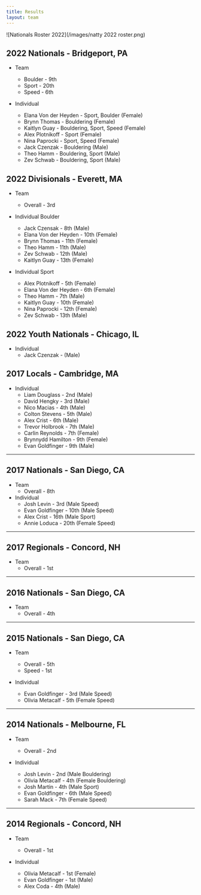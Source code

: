 ```yaml
---
title: Results
layout: team
---
```

![Nationals Roster 2022](/images/natty 2022 roster.png)

## 2022 Nationals - Bridgeport, PA
* Team
  * Boulder - 9th
  * Sport - 20th
  * Speed - 6th

* Individual
  * Elana Von der Heyden - Sport, Boulder (Female)
  * Brynn Thomas - Bouldering (Female)
  * Kaitlyn Guay - Bouldering, Sport, Speed (Female)
  * Alex Plotnikoff - Sport (Female)
  * Nina Paprocki - Sport, Speed (Female)
  * Jack Czenzak - Bouldering (Male)
  * Theo Hamm - Bouldering, Sport (Male)
  * Zev Schwab - Bouldering, Sport (Male)

## 2022 Divisionals - Everett, MA
* Team
  * Overall - 3rd

* Individual Boulder
  * Jack Czensak - 8th (Male)
  * Elana Von der Heyden - 10th (Female)
  * Brynn Thomas - 11th (Female)
  * Theo Hamm - 11th (Male)
  * Zev Schwab - 12th (Male)
  * Kaitlyn Guay - 13th (Female)
 

* Individual Sport
  * Alex Plotnikoff - 5th (Female)
  * Elana Von der Heyden - 6th (Female)
  * Theo Hamm - 7th (Male)
  * Kaitlyn Guay - 10th (Female)
  * Nina Paprocki - 12th (Female)
  * Zev Schwab - 13th (Male)

## 2022 Youth Nationals - Chicago, IL

* Individual
  * Jack Czenzak - (Male)

## 2017 Locals - Cambridge, MA

* Individual
  * Liam Douglass - 2nd (Male)
  * David Hengky - 3rd (Male)
  * Nico Macias - 4th (Male)
  * Colton Stevens - 5th (Male)
  * Alex Crist - 6th (Male)
  * Trevor Holbrook - 7th (Male)
  * Carlin Reynolds - 7th (Female)
  * Brynnydd Hamilton - 9th (Female)
  * Evan Goldfinger - 9th (Male)

---

## 2017 Nationals - San Diego, CA

* Team
  * Overall - 8th
* Individual
  * Josh Levin - 3rd (Male Speed)
  * Evan Goldfinger - 10th (Male Speed)
  * Alex Crist - 16th (Male Sport)
  * Annie Loduca - 20th (Female Speed)

---

## 2017 Regionals - Concord, NH

* Team
  * Overall - 1st

---

## 2016 Nationals - San Diego, CA

* Team
  * Overall - 4th

---

## 2015 Nationals - San Diego, CA

* Team
  * Overall - 5th
  * Speed - 1st

* Individual
  * Evan Goldfinger - 3rd (Male Speed)
  * Olivia Metacalf - 5th (Female Speed)

---

## 2014 Nationals - Melbourne, FL

* Team
  * Overall - 2nd

* Individual
  * Josh Levin - 2nd (Male Bouldering)
  * Olivia Metacalf - 4th (Female Bouldering)
  * Josh Martin - 4th (Male Sport)
  * Evan Goldfinger - 6th (Male Speed)
  * Sarah Mack - 7th (Female Speed)

---

## 2014 Regionals - Concord, NH

* Team
  * Overall - 1st

* Individual
  * Olivia Metacalf - 1st (Female)
  * Evan Goldfinger - 1st (Male)
  * Alex Coda - 4th (Male)
